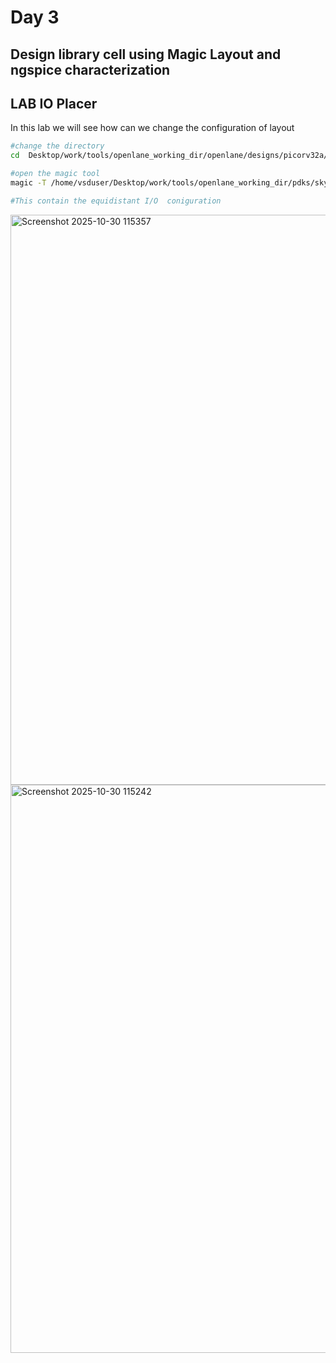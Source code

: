 # Day 3

## Design library cell using Magic Layout and ngspice characterization

## LAB IO Placer

In this lab we will see how can we change the configuration of layout 

```bash
#change the directory
cd  Desktop/work/tools/openlane_working_dir/openlane/designs/picorv32a/runs/30-10_6-16/results/floorplan

#open the magic tool
magic -T /home/vsduser/Desktop/work/tools/openlane_working_dir/pdks/sky130A/libs.tech/magic/sky130A.tech lef read ../../tmp/merged.lef def read picorv32a.floorplan.def &

#This contain the equidistant I/O  coniguration
```
<img width="1151" height="912" alt="Screenshot 2025-10-30 115357" src="https://github.com/user-attachments/assets/e8a70ef0-f65d-45c1-a7f8-696698c3eedc" />
<img width="1153" height="909" alt="Screenshot 2025-10-30 115242" src="https://github.com/user-attachments/assets/c827cc0a-972c-43db-aa32-75edd9e5eabb" />



